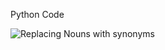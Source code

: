 Python Code



![Replacing Nouns with synonyms](https://github.com/jkwebco/replacenounsinsentencewithsynonyms)

